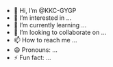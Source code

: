 - 👋 Hi, I’m @KKC-GYGP
- 👀 I’m interested in ...
- 🌱 I’m currently learning ...
- 💞️ I’m looking to collaborate on ...
- 📫 How to reach me ...
- 😄 Pronouns: ...
- ⚡ Fun fact: ...

<!---
KKC-GYGP/KKC-GYGP is a ✨ special ✨ repository because its `README.md` (this file) appears on your GitHub profile.
You can click the Preview link to take a look at your changes.
--->
